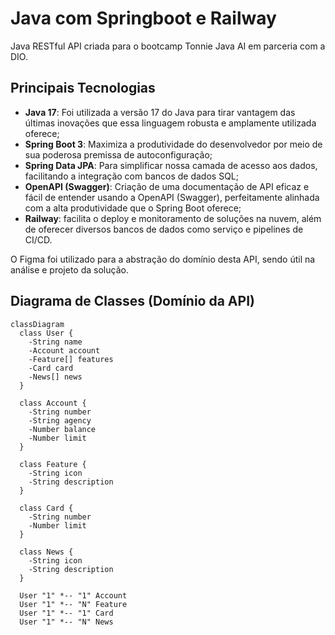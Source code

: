 # Java com Springboot e Railway

Java RESTful API criada para o bootcamp Tonnie Java AI em parceria com a DIO.

## Principais Tecnologias
 - **Java 17**: Foi utilizada a versão 17 do Java para tirar vantagem das últimas inovações que essa linguagem robusta e amplamente utilizada oferece;
 - **Spring Boot 3**: Maximiza a produtividade do desenvolvedor por meio de sua poderosa premissa de autoconfiguração;
 - **Spring Data JPA**: Para simplificar nossa camada de acesso aos dados, facilitando a integração com bancos de dados SQL;
 - **OpenAPI (Swagger)**: Criação de uma documentação de API eficaz e fácil de entender usando a OpenAPI (Swagger), perfeitamente alinhada com a alta produtividade que o Spring Boot oferece;
 - **Railway**: facilita o deploy e monitoramento de soluções na nuvem, além de oferecer diversos bancos de dados como serviço e pipelines de CI/CD.

O Figma foi utilizado para a abstração do domínio desta API, sendo útil na análise e projeto da solução.

## Diagrama de Classes (Domínio da API)

```mermaid
classDiagram
  class User {
    -String name
    -Account account
    -Feature[] features
    -Card card
    -News[] news
  }

  class Account {
    -String number
    -String agency
    -Number balance
    -Number limit
  }

  class Feature {
    -String icon
    -String description
  }

  class Card {
    -String number
    -Number limit
  }

  class News {
    -String icon
    -String description
  }

  User "1" *-- "1" Account
  User "1" *-- "N" Feature
  User "1" *-- "1" Card
  User "1" *-- "N" News
```
